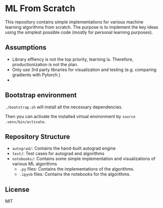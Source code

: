# ML From Scratch

This repository contains simple implementations for various machine learning algorithms from scratch.
The purpose is to implement the key ideas using the simplest possible code (mostly for personal learning purposes).

## Assumptions
- Library effiency is not the top priority, learning is. Therefore, productionization is not the plan.
- Only use 3rd party libraries for visualization and testing (e.g. comparing gradients with Pytorch.)
- 

## Bootstrap environment
`./bootstrap.sh` will install all the necessary dependencies.

Then you can activate the installed virtual environment by `source .venv/bin/activate`.

## Repository Structure
- `autograd/`: Contains the hand-built autograd engine
- `test/`: Test cases for autograd and algorithms
- `notebooks/`: Contains some simple implementation and visualizations of various ML algorithms
  - `.py` files: Contains the implementations of the algorithms.
  - `.ipynb` files: Contains the notebooks for the algorithms.


## License
MIT

